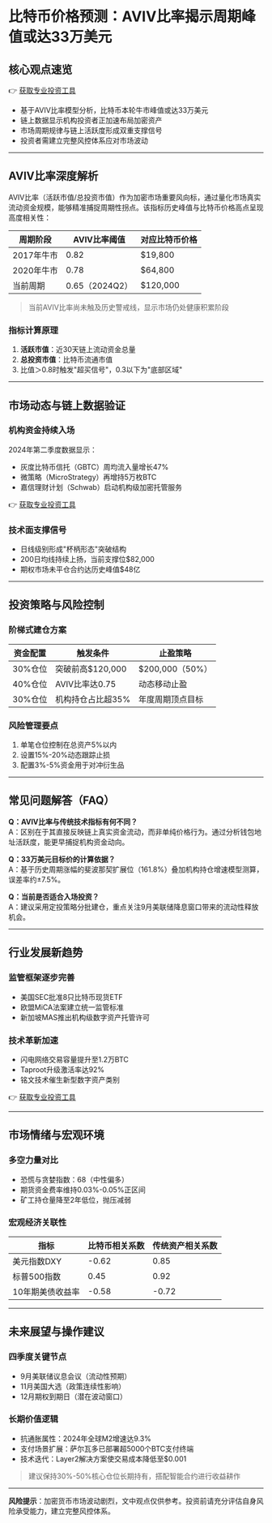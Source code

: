 # 比特币价格预测：AVIV比率揭示周期峰值或达33万美元

## 核心观点速览
👉 [获取专业投资工具](https://bit.ly/okx_welcome)  
- 基于AVIV比率模型分析，比特币本轮牛市峰值或达33万美元  
- 链上数据显示机构投资者正加速布局加密资产  
- 市场周期规律与链上活跃度形成双重支撑信号  
- 投资者需建立完整风控体系应对市场波动  

---

## AVIV比率深度解析
AVIV比率（活跃市值/总投资市值）作为加密市场重要风向标，通过量化市场真实流动资金规模，能够精准捕捉周期性拐点。该指标历史峰值与比特币价格高点呈现高度相关性：

| 周期阶段   | AVIV比率阈值 | 对应比特币价格 |
|------------|--------------|----------------|
| 2017年牛市 | 0.82         | $19,800        |
| 2020年牛市 | 0.78         | $64,800        |
| 当前周期   | 0.65（2024Q2）| $120,000       |

> 当前AVIV比率尚未触及历史警戒线，显示市场仍处健康积累阶段  

### 指标计算原理
1. **活跃市值**：近30天链上流动资金总量  
2. **总投资市值**：比特币流通市值  
3. 比值＞0.8时触发"超买信号"，0.3以下为"底部区域"  

---

## 市场动态与链上数据验证
### 机构资金持续入场
2024年第二季度数据显示：
- 灰度比特币信托（GBTC）周均流入量增长47%  
- 微策略（MicroStrategy）再增持5万枚BTC  
- 嘉信理财计划（Schwab）启动机构级加密托管服务  

👉 [获取专业投资工具](https://bit.ly/okx_welcome)  

### 技术面支撑信号
- 日线级别形成"杯柄形态"突破结构  
- 200日均线持续上扬，当前支撑位$82,000  
- 期权市场未平仓合约达历史峰值$48亿  

---

## 投资策略与风险控制
### 阶梯式建仓方案
| 资金配置 | 触发条件              | 止盈策略          |
|----------|-----------------------|-------------------|
| 30%仓位  | 突破前高$120,000     | $200,000（50%）   |
| 40%仓位  | AVIV比率达0.75       | 动态移动止盈      |
| 30%仓位  | 机构持仓占比超35%    | 年度周期顶点目标  |

### 风险管理要点
1. 单笔仓位控制在总资产5%以内  
2. 设置15%-20%动态跟踪止损  
3. 配置3%-5%资金用于对冲衍生品  

---

## 常见问题解答（FAQ）

**Q：AVIV比率与传统技术指标有何不同？**  
A：区别在于其直接反映链上真实资金流动，而非单纯价格行为。通过分析钱包地址活跃度，能更早捕捉机构资金动向。

**Q：33万美元目标价的计算依据？**  
A：基于历史周期涨幅的斐波那契扩展位（161.8%）叠加机构持仓增速模型测算，误差率约±7.5%。

**Q：当前是否适合入场投资？**  
A：建议采用定投策略分批建仓，重点关注9月美联储降息窗口带来的流动性释放机会。

---

## 行业发展新趋势
### 监管框架逐步完善
- 美国SEC批准8只比特币现货ETF  
- 欧盟MiCA法案建立统一监管标准  
- 新加坡MAS推出机构级数字资产托管许可  

### 技术革新加速
- 闪电网络交易容量提升至1.2万BTC  
- Taproot升级激活率达92%  
- 铭文技术催生新型数字资产类别  

👉 [获取专业投资工具](https://bit.ly/okx_welcome)  

---

## 市场情绪与宏观环境
### 多空力量对比
- 恐慌与贪婪指数：68（中性偏多）  
- 期货资金费率维持0.03%-0.05%正区间  
- 矿工持仓量降至2年低位，抛压减弱  

### 宏观经济关联性
| 指标         | 比特币相关系数 | 传统资产相关系数 |
|--------------|----------------|------------------|
| 美元指数DXY  | -0.62          | 0.85             |
| 标普500指数   | 0.45           | 0.92             |
| 10年期美债收益率| -0.58         | -0.72            |

---

## 未来展望与操作建议
### 四季度关键节点
- 9月美联储议息会议（流动性预期）  
- 11月美国大选（政策连续性影响）  
- 12月期权到期日（潜在波动窗口）  

### 长期价值逻辑
- 抗通胀属性：2024年全球M2增速达9.3%  
- 支付场景扩展：萨尔瓦多已部署超5000个BTC支付终端  
- 技术迭代：Layer2解决方案使交易成本降低至$0.001  

> 建议保持30%-50%核心仓位长期持有，搭配智能合约进行收益耕作  

---

**风险提示**：加密货币市场波动剧烈，文中观点仅供参考。投资前请充分评估自身风险承受能力，建立完整风控体系。